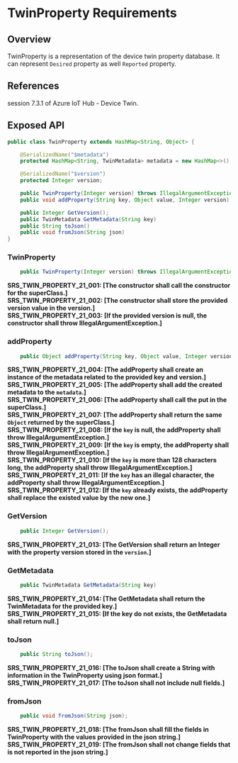 # TwinProperty Requirements

## Overview

TwinProperty is a representation of the device twin property database. It can represent `Desired` property as well `Reported` property.


## References

session 7.3.1 of Azure IoT Hub - Device Twin.


## Exposed API

```java
public class TwinProperty extends HashMap<String, Object> {

    @SerializedName("$metadata")
    protected HashMap<String, TwinMetadata> metadata = new HashMap<>();

    @SerializedName("$version")
    protected Integer version;

    public TwinProperty(Integer version) throws IllegalArgumentException
    public void addProperty(String key, Object value, Integer version) throws IllegalArgumentException

    public Integer GetVersion();
    public TwinMetadata GetMetadata(String key)
    public String toJson()
    public void fromJson(String json)
}
```


### TwinProperty

```java
    public TwinProperty(Integer version) throws IllegalArgumentException
```

**SRS_TWIN_PROPERTY_21_001: [**The constructor shall call the constructor for the superClass.**]**  
**SRS_TWIN_PROPERTY_21_002: [**The constructor shall store the provided version value in the version.**]**  
**SRS_TWIN_PROPERTY_21_003: [**If the provided version is null, the constructor shall throw IllegalArgumentException.**]**  


### addProperty

```java
    public Object addProperty(String key, Object value, Integer version) throws IllegalArgumentException
```

**SRS_TWIN_PROPERTY_21_004: [**The addProperty shall create an instance of the metadata related to the provided key and version.**]**  
**SRS_TWIN_PROPERTY_21_005: [**The addProperty shall add the created metadata to the `metadata`.**]**  
**SRS_TWIN_PROPERTY_21_006: [**The addProperty shall call the put in the superClass.**]**  
**SRS_TWIN_PROPERTY_21_007: [**The addProperty shall return the same `Object` returned by the superClass.**]**  
**SRS_TWIN_PROPERTY_21_008: [**If the `key` is null, the addProperty shall throw IllegalArgumentException.**]**  
**SRS_TWIN_PROPERTY_21_009: [**If the `key` is empty, the addProperty shall throw IllegalArgumentException.**]**  
**SRS_TWIN_PROPERTY_21_010: [**If the `key` is more than 128 characters long, the addProperty shall throw IllegalArgumentException.**]**  
**SRS_TWIN_PROPERTY_21_011: [**If the `key` has an illegal character, the addProperty shall throw IllegalArgumentException.**]**  
**SRS_TWIN_PROPERTY_21_012: [**If the `key` already exists, the addProperty shall replace the existed value by the new one.**]**  


### GetVersion

```java
    public Integer GetVersion();
```

**SRS_TWIN_PROPERTY_21_013: [**The GetVersion shall return an Integer with the property version stored in the `version`.**]**  


### GetMetadata

```java
    public TwinMetadata GetMetadata(String key)
```

**SRS_TWIN_PROPERTY_21_014: [**The GetMetadata shall return the TwinMetadata for the provided key.**]**  
**SRS_TWIN_PROPERTY_21_015: [**If the key do not exists, the GetMetadata shall return null.**]**  


### toJson

```java
    public String toJson();
```

**SRS_TWIN_PROPERTY_21_016: [**The toJson shall create a String with information in the TwinProperty using json format.**]**  
**SRS_TWIN_PROPERTY_21_017: [**The toJson shall not include null fields.**]**  


### fromJson

```java
    public void fromJson(String json);
```

**SRS_TWIN_PROPERTY_21_018: [**The fromJson shall fill the fields in TwinProperty with the values provided in the json string.**]**  
**SRS_TWIN_PROPERTY_21_019: [**The fromJson shall not change fields that is not reported in the json string.**]**  
